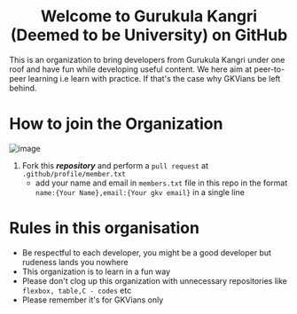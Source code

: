 <h1 align="center"> Welcome to Gurukula Kangri (Deemed to be University) on GitHub </h1>
This is an organization to bring developers from Gurukula Kangri under one roof and have fun while developing useful content. We here aim at peer-to-peer learning i.e learn with practice. If that's the case why GKVians be left behind.



# How to join the Organization
![image](https://user-images.githubusercontent.com/59536110/187989067-d49278b2-587f-4f14-b98b-c19a8be5f4b7.png)


1. Fork this ***repository*** and perform a ```pull request``` at ```.github/profile/member.txt```  
    - add your name and email in ``members.txt`` file in this repo in the format ``name:{Your Name},email:{Your gkv email}`` in a single line

# Rules in this organisation
- Be respectful to each developer, you might be a good developer but rudeness lands you nowhere
- This organization is to learn in a fun way
- Please don't clog up this organization with unnecessary repositories like ``flexbox, table,C - codes`` etc
- Please remember it's for GKVians only
